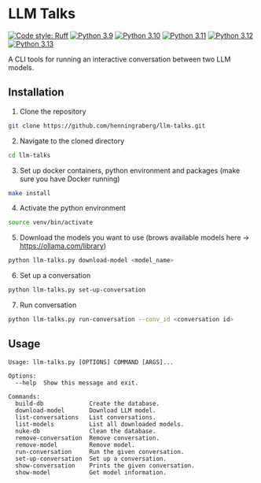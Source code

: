# LLM Talks
[![Code style: Ruff](https://img.shields.io/badge/code%20style-ruff-000000.svg)](https://github.com/astral-sh/ruff) 
[![Python 3.9](https://img.shields.io/badge/python-3.9-gree.svg)](https://www.python.org/downloads/release/python-390/)
[![Python 3.10](https://img.shields.io/badge/python-3.10-gree.svg)](https://www.python.org/downloads/release/python-3100/)
[![Python 3.11](https://img.shields.io/badge/python-3.11-gree.svg)](https://www.python.org/downloads/release/python-3110/)
[![Python 3.12](https://img.shields.io/badge/python-3.12-gree.svg)](https://www.python.org/downloads/release/python-3120/)
[![Python 3.13](https://img.shields.io/badge/python-3.13-gree.svg)](https://www.python.org/downloads/release/python-3130/)

A CLI tools for running an interactive conversation between two LLM models.

## Installation
1. Clone the repository
```bash
git clone https://github.com/henningraberg/llm-talks.git
```

2. Navigate to the cloned directory
```bash
cd llm-talks
```

3. Set up docker containers, python environment and packages (make sure you have Docker running)
```bash
make install
```

4. Activate the python environment
```bash
source venv/bin/activate
```

5. Download the models you want to use (brows available models here &#8594; https://ollama.com/library)
```bash
python llm-talks.py download-model <model_name>
```

6. Set up a conversation
```bash
python llm-talks.py set-up-conversation
```

7. Run conversation
```bash
python llm-talks.py run-conversation --conv_id <conversation id>
```

## Usage
```
Usage: llm-talks.py [OPTIONS] COMMAND [ARGS]...

Options:
  --help  Show this message and exit.

Commands:
  build-db             Create the database.
  download-model       Download LLM model.
  list-conversations   List conversations.
  list-models          List all downloaded models.
  nuke-db              Clean the database.
  remove-conversation  Remove conversation.
  remove-model         Remove model.
  run-conversation     Run the given conversation.
  set-up-conversation  Set up a conversation.
  show-conversation    Prints the given conversation.
  show-model           Get model information.
```